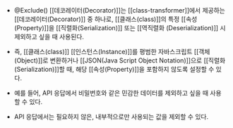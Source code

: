 - @Exclude() [[데코레이터(Decorator)]]는 [[class-transformer]]에서 제공하는 [[데코레이터(Decorator)]] 중 하나로, [[클래스(class)]]의 특정 [[속성(Property)]]을 [[직렬화(Serialization)]] 또는 [[역직렬화 (Deserialization)]] 시 제외하고 싶을 때 사용된다.

- 즉, [[클래스(class)]] [[인스턴스(Instance)]]를 평범한 자바스크립트 [[객체(Object)]]로 변환하거나 [[JSON(Java Script Object Notation)]]으로 [[직렬화(Serialization)]]할 때, 해당 [[속성(Property)]]을 포함하지 않도록 설정할 수 있다.

- 예를 들어, API 응답에서 비밀번호와 같은 민감한 데이터를 제외하고 싶을 때 사용할 수 있다.
- API 응답에서는 필요하지 않은, 내부적으로만 사용되는 값을 제외할 수 있다.